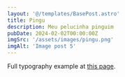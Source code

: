 ```yaml
---
layout: '@/templates/BasePost.astro'
title: Pingu
description: Meu pelucinha pinguim
pubDate: 2024-02-02T00:00:00Z
imgSrc: '/assets/images/pingu.png'
imgAlt: 'Image post 5'
---
```


Full typography example at [this page](../sixth-post/).
